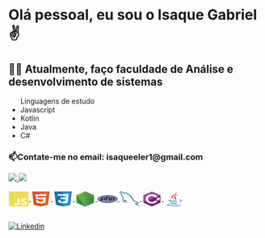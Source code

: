 <h1>Olá pessoal, eu sou o Isaque Gabriel ✌</h1>

<h2>👨‍💻 Atualmente, faço faculdade de Análise e desenvolvimento de sistemas</h2>
<ul>
  <th>Linguagens de estudo</th>
 <li>Javascript</li>
 <li>Kotlin</li>
 <li>Java</li>
 <li>C#</li>
</ul>

<h3>📫Contate-me no email: isaqueeler1@gmail.com</h3>
 
<div>
  <a href="https://github.com/isaquegabriel1">
  <img height="180em" src="https://github-readme-stats.vercel.app/api?username=isaquegabriel1&show_icons=true&theme=dracula&include_all_commits=true&count_private=true"/>
  <img height="180em" src="https://github-readme-stats.vercel.app/api/top-langs/?username=isaquegabriel1&layout=compact&langs_count=7&theme=dracula"/>
</div>

<div style="display: inline_block"><br>
  <img align="center"  height="30" width="40" src="https://raw.githubusercontent.com/devicons/devicon/master/icons/javascript/javascript-plain.svg">
  <img align="center"  height="30" width="40" src="https://raw.githubusercontent.com/devicons/devicon/master/icons/html5/html5-original.svg">
  <img align="center"  height="30" width="40" src="https://raw.githubusercontent.com/devicons/devicon/master/icons/css3/css3-original.svg">
  <img align="center"  height="30" width="40" src="https://raw.githubusercontent.com/devicons/devicon/master/icons/nodejs/nodejs-original.svg">
  <img align="center"  height="30" width="40" src="https://raw.githubusercontent.com/devicons/devicon/master/icons/php/php-original.svg">
  <img align="center"  height="30" width="40" src="https://raw.githubusercontent.com/devicons/devicon/master/icons/mysql/mysql-original.svg">
  <img align="center"  height="30" width="40" src="https://raw.githubusercontent.com/devicons/devicon/master/icons/csharp/csharp-original.svg">
  <img align="center"  height="30" width="40" src="https://raw.githubusercontent.com/devicons/devicon/master/icons/java/java-original.svg">
</div>


  ##
  
[![Linkedin](https://img.shields.io/badge/LinkedIn-0077B5?style=for-the-badge&logo=linkedin&logoColor=white)](https://www.linkedin.com/in/isaque-gabriel-6203951a1/)
